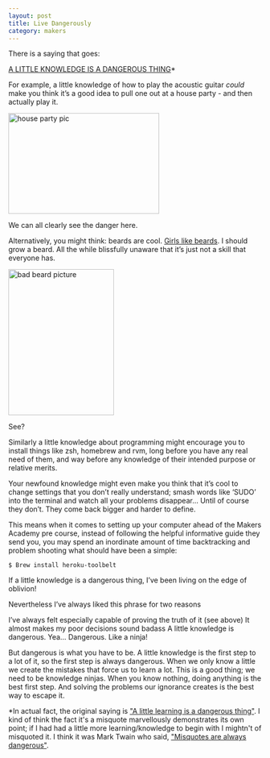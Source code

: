 ```yaml
---
layout: post
title: Live Dangerously
category: makers
---
```


There is a saying that goes:

[A LITTLE KNOWLEDGE IS A DANGEROUS THING](https://en.wikipedia.org/wiki/An_Essay_on_Criticism)*

For example, a little knowledge of how to play the acoustic guitar *could* make you think it’s a good idea to pull one out at a house party - and then actually play it.

<img src="{{site.baseurl}}/assets/images/blog-images/party.jpg" alt="house party pic" height="200" width="300">


We can all clearly see the danger here.

Alternatively, you might think: beards are cool. [Girls like beards](http://www.buzzfeed.com/javiermoreno/29-beard-and-man-bun-combinations-that-will-awaken-your-inne#.ccdrWxq8m). I should grow a beard. All the while blissfully unaware that it’s just not a skill that everyone has.

<img src="{{site.baseurl}}/assets/images/blog-images/beard.jpg" alt="bad beard picture" height="290" width="210">

See?

Similarly a little knowledge about programming might encourage you to install things like zsh, homebrew and rvm, long before you have any real need of them, and way before any knowledge of their intended purpose or relative merits.

Your newfound knowledge might even make you think that it’s cool to change settings that you don’t really understand; smash words like ‘SUDO’ into the terminal and watch all your problems disappear… Until of course they don’t. They come back bigger and harder to define.

This means when it comes to setting up your computer ahead of the Makers Academy pre course, instead of following the helpful informative guide they send you, you may spend an inordinate amount of time backtracking and problem shooting what should have been a simple:

```
$ Brew install heroku-toolbelt
```

If a little knowledge is a dangerous thing, I’ve been living on the edge of oblivion!

Nevertheless I’ve always liked this phrase for two reasons

I’ve always felt especially capable of proving the truth of it (see above)
It almost makes my poor decisions sound badass
A little knowledge is dangerous. Yea… Dangerous. Like a ninja!

But dangerous is what you have to be. A little knowledge is the first step to a lot of it, so the first step is always dangerous. When we only know a little we create the mistakes that force us to learn a lot. This is a good thing; we need to be knowledge ninjas. When you know nothing, doing anything is the best first step. And solving the problems our ignorance creates is the best way to escape it.




*In actual fact, the original saying is ["A little learning is a dangerous thing"](http://www.thisdayinquotes.com/2010/05/little-learning-is-dangerous-thing.html). I kind of think the fact it's a misquote marvellously demonstrates its own point; if I had had a little more learning/knowledge to begin with I mightn't of misquoted it. I think it was Mark Twain who said, ["Misquotes are always dangerous"](http://mentalfloss.com/article/29372/10-things-mark-twain-didnt-really-say).
